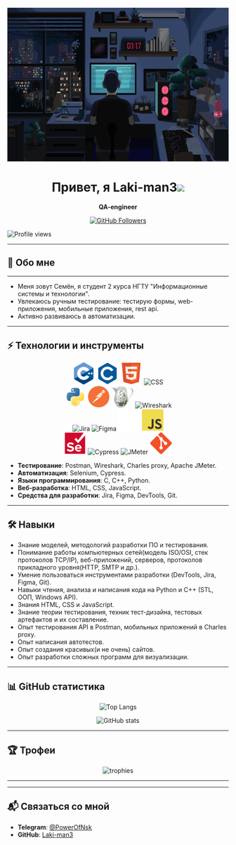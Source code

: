 <p align="center">
  <img
    src="https://github.com/Laki-man3/Laki-man3/blob/main/images/banner.gif"
    alt="banner"
    width="600"
    height="350"
  />
</p>



<h1 align="center">
  Привет, я Laki-man3<img src="https://media.giphy.com/media/hvRJCLFzcasrR4ia7z/giphy.gif" width="30px"/>
</h1>

<p align="center">
  <b>QA-engineer</b>
</p>

<p align="center">
  <!-- Бэйдж на ваши подписчики на GitHub -->
  <a href="https://github.com/Laki-man3" target="_blank">
    <img src="https://img.shields.io/github/followers/Laki-man3?style=for-the-badge&label=Follow&logo=github" alt="GitHub Followers"/>
  </a>

  <!-- Бэйдж со счётчиком просмотров профиля -->
  <img
    src="https://komarev.com/ghpvc/?username=Laki-man3&color=blue"
    alt="Profile views"
    style="max-width:100%;"
  />
</p>


---

## 📝 Обо мне
---
- Меня зовут Семён, я студент 2 курса НГТУ "Информационные системы и технологии".
- Увлекаюсь ручным тестирование: тестирую формы, web-приложения, мобильные приложения, rest api.
- Активно развиваюсь в автоматизации.
---

## ⚡️ Технологии и инструменты

<p align="center">
  <img src="https://raw.githubusercontent.com/devicons/devicon/ca28c779441053191ff11710fe24a9e6c23690d6/icons/cplusplus/cplusplus-original.svg" alt="C++" width="50" weight="50"/>
  <img src="https://raw.githubusercontent.com/devicons/devicon/ca28c779441053191ff11710fe24a9e6c23690d6/icons/c/c-plain.svg" alt="C" width="50" weight="50"/>
  <img src="https://raw.githubusercontent.com/devicons/devicon/ca28c779441053191ff11710fe24a9e6c23690d6/icons/html5/html5-original.svg" alt="HTML" width="50" weight="50"/>
  <img src="https://upload.wikimedia.org/wikipedia/commons/thumb/6/62/CSS3_logo.svg/1024px-CSS3_logo.svg.png" alt="CSS" width="50" weight="50"/>
  <br>
  <img src="https://raw.githubusercontent.com/devicons/devicon/ca28c779441053191ff11710fe24a9e6c23690d6/icons/python/python-original.svg" alt="Python" width="50" weight="50"/>
  <img src="https://raw.githubusercontent.com/devicons/devicon/ca28c779441053191ff11710fe24a9e6c23690d6/icons/postman/postman-original.svg" alt="Postman" width="50" weight="50"/>
  <img src="https://raw.githubusercontent.com/sevenler/software/96c3079f551536d72bacb190a86b28f6f5e0c47e/charles/icon/charles_icon.svg" alt="Charles proxy" width="50" weight="50"/>
  <img src="https://upload.wikimedia.org/wikipedia/commons/thumb/d/df/Wireshark_icon.svg/100px-Wireshark_icon.svg.png" alt="Wireshark" width="50" weight="50"/>
  <br>
  <img src="https://img.icons8.com/?size=100&id=oROcPah5ues6&format=png&color=000000" alt="Jira" width="50" weight="50"/>
  <img src="https://img.icons8.com/?size=100&id=4QNavJEq1R1g&format=png&color=000000" alt="Figma" width="50" weight="50"/>
  <img src="https://github.com/ChromeDevTools/devtools-logo/raw/master/logos/svg/chrome-devtools-square-responsive.svg" alt="Devtools" width="50" weight="50"/>
  <img src="https://raw.githubusercontent.com/devicons/devicon/ca28c779441053191ff11710fe24a9e6c23690d6/icons/javascript/javascript-original.svg" alt="JavaScript" width="50" weight="50"/>
  <br>
  <img src="https://raw.githubusercontent.com/devicons/devicon/ca28c779441053191ff11710fe24a9e6c23690d6/icons/selenium/selenium-original.svg" alt="Selenium" width="50" weight="50"/>
  <img src="https://raw.githubusercontent.com/cypress-io/cypress-icons/e61b554695b28267a1387a839f816c73e7a7e95e/src/logo/cypress-io-logo-round-flat.svg" alt="Cypress" width="50" weight="50"/>
  <img src="https://vectorified.com/images/jmeter-icon-28.png" alt="JMeter" width="50" weight="50"/>
  <img src="https://raw.githubusercontent.com/devicons/devicon/ca28c779441053191ff11710fe24a9e6c23690d6/icons/git/git-original.svg" alt="Git" width="50" weight="50"/>
</p>

- **Тестирование**: Postman, Wireshark, Charles proxy, Apache JMeter.
- **Автоматизация**: Selenium, Cypress.
- **Языки программирования**: C, C++, Python.
- **Веб-разработка**: HTML, CSS, JavaScript.
- **Средства для разработки**: Jira, Figma, DevTools, Git.

---
## 🛠️ Навыки
- Знание моделей, методологий разработки ПО и тестирования.
- Понимание работы компьютерных сетей(модель ISO/OSI, стек протоколов TCP/IP), веб-приложений, серверов, протоколов прикладного уровня(HTTP, SMTP и др.).
- Умение пользоваться инструментами разработки (DevTools, Jira, Figma, Git).
- Навыки чтения, анализа и написания кода на Python и C++ (STL, ООП, Windows API).
- Знания HTML, CSS и JavaScript.
- Знание теории тестирования, техник тест-дизайна, тестовых артефактов и их составление.
- Опыт тестирования API в Postman, мобильных приложений в Charles proxy.
- Опыт написания автотестов.
- Опыт создания красивых(и не очень) сайтов.
- Опыт разработки сложных программ для визуализации.
---

## 📊 GitHub статистика

<p align="center">
  <img
    src="https://github-readme-stats.vercel.app/api/top-langs/?username=Laki-man3&layout=compact&hide_border=true&title_color=FFAE00"
    alt="Top Langs"
  />
</p>
<p align="center">
  <img
    src="https://github-readme-stats.vercel.app/api?username=Laki-man3&show_icons=true&theme=radical&hide_border=true&count_private=true"
    alt="GitHub stats"
  />
</p>

---

## 🏆 Трофеи
<p align="center">
  <img src="https://github-profile-trophy.vercel.app/?username=Laki-man3&theme=dracula&column=4" alt="trophies" />
</p>

---

---

## 📬 Связаться со мной

- **Telegram**: [@PowerOfNsk](https://t.me/PowerOfNsk)
- **GitHub**: [Laki-man3](https://github.com/Laki-man3)

<p align="center">
